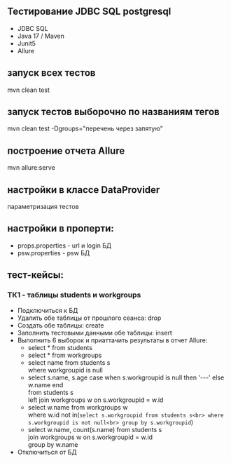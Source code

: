 ## Тестирование JDBC SQL postgresql
* JDBC SQL
* Java 17 / Maven
* Junit5
* Allure

## запуск всех тестов
mvn clean test

## запуск тестов выборочно по названиям тегов
mvn clean test -Dgroups="перечень через запятую"

## построение отчета Allure
mvn allure:serve

## настройки в классе DataProvider
параметризация тестов

## настройки в проперти:
* props.properties - url и login БД
* psw.properties - psw БД

## тест-кейсы:
### ТК1 - таблицы students и workgroups
* Подключиться к БД
* Удалить обе таблицы от прошлого сеанса: drop
* Создать обе таблицы: create
* Заполнить тестовыми данными обе таблицы: insert
* Выполнить 6 выборок и приаттачить результаты в отчет Allure:
  * select * from students
  * select * from workgroups
  * select name from students s<br>
    where workgroupid is null
  * select s.name, s.age case when s.workgroupid is null then '---' else w.name end<br>
    from students s<br>
    left join workgroups w on s.workgroupid = w.id
  * select w.name from workgroups w<br>
    where w.id not in(`select s.workgroupid from students s<br>
       where s.workgroupid is not null<br>
       group by s.workgroupid`)
  * select w.name, count(s.name) from students s<br>
    join workgroups w on s.workgroupid = w.id<br>
    group by w.name 
* Отключиться от БД
